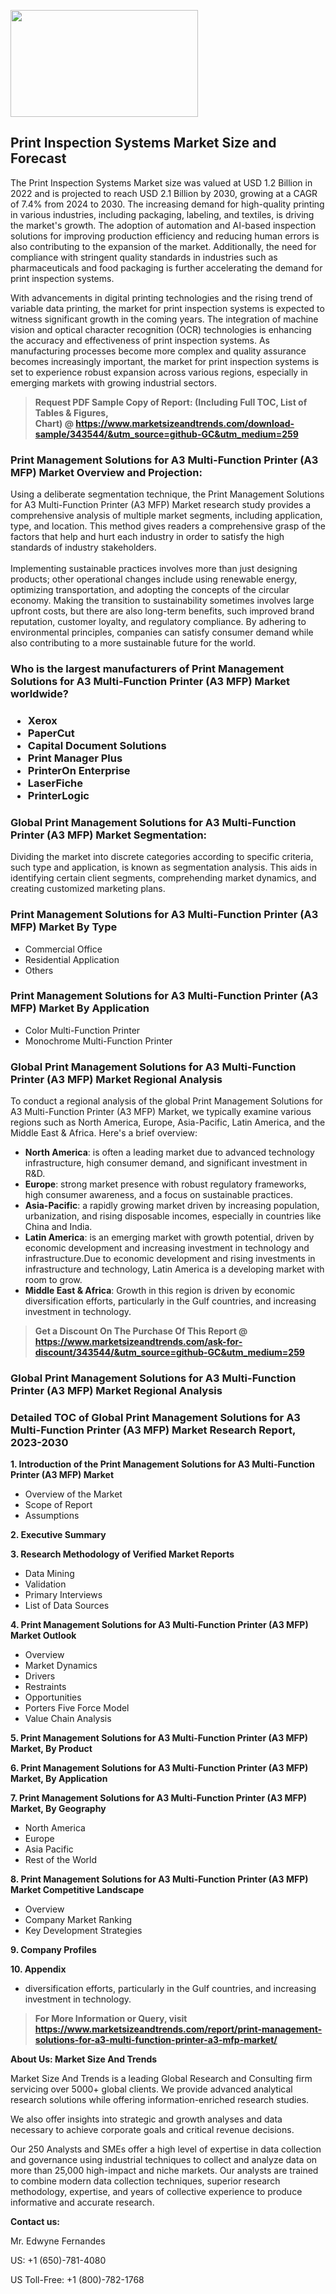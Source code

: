 <p><img class="alignnone size-medium wp-image-20088" src="https://ffe5etoiles.com/wp-content/uploads/2024/12/MST1-300x171.png" alt="" width="300" height="171" /></p><h2>Print Inspection Systems Market Size and Forecast</h2><p>The Print Inspection Systems Market size was valued at USD 1.2 Billion in 2022 and is projected to reach USD 2.1 Billion by 2030, growing at a CAGR of 7.4% from 2024 to 2030. The increasing demand for high-quality printing in various industries, including packaging, labeling, and textiles, is driving the market's growth. The adoption of automation and AI-based inspection solutions for improving production efficiency and reducing human errors is also contributing to the expansion of the market. Additionally, the need for compliance with stringent quality standards in industries such as pharmaceuticals and food packaging is further accelerating the demand for print inspection systems.</p><p>With advancements in digital printing technologies and the rising trend of variable data printing, the market for print inspection systems is expected to witness significant growth in the coming years. The integration of machine vision and optical character recognition (OCR) technologies is enhancing the accuracy and effectiveness of print inspection systems. As manufacturing processes become more complex and quality assurance becomes increasingly important, the market for print inspection systems is set to experience robust expansion across various regions, especially in emerging markets with growing industrial sectors.</p></p><blockquote id="" class=""><strong>Request PDF Sample Copy of Report: (Including Full TOC, List of Tables &amp; Figures, Chart)&nbsp;@&nbsp;<strong><a href="https://www.marketsizeandtrends.com/download-sample/343544/&utm_source=github-GC&utm_medium=259" target="_blank">https://www.marketsizeandtrends.com/download-sample/343544/&utm_source=github-GC&utm_medium=259</a></strong></strong></blockquote><h3 id="" class="">Print Management Solutions for A3 Multi-Function Printer (A3 MFP) Market&nbsp;Overview and Projection:</h3><p id="" class="">Using a deliberate segmentation technique, the Print Management Solutions for A3 Multi-Function Printer (A3 MFP) Market research study provides a comprehensive analysis of multiple market segments, including application, type, and location. This method gives readers a comprehensive grasp of the factors that help and hurt each industry in order to satisfy the high standards of industry stakeholders. <br /> <br />Implementing sustainable practices involves more than just designing products; other operational changes include using renewable energy, optimizing transportation, and adopting the concepts of the circular economy. Making the transition to sustainability sometimes involves large upfront costs, but there are also long-term benefits, such improved brand reputation, customer loyalty, and regulatory compliance. By adhering to environmental principles, companies can satisfy consumer demand while also contributing to a more sustainable future for the world.</p><h3 id="" class="">Who is the largest manufacturers of&nbsp;Print Management Solutions for A3 Multi-Function Printer (A3 MFP) Market worldwide?</h3><h3 class=""><p><ul><li>Xerox </li><li> PaperCut </li><li> Capital Document Solutions </li><li> Print Manager Plus </li><li> PrinterOn Enterprise </li><li> LaserFiche </li><li> PrinterLogic</li></ul></p></h3><h3 id="" class="">Global&nbsp;Print Management Solutions for A3 Multi-Function Printer (A3 MFP) Market Segmentation:</h3><p id="" class="">Dividing the market into discrete categories according to specific criteria, such type and application, is known as segmentation analysis. This aids in identifying certain client segments, comprehending market dynamics, and creating customized marketing plans.</p><h3 id="" class="">Print Management Solutions for A3 Multi-Function Printer (A3 MFP) Market&nbsp;By Type</h3><p><p><ul><li>Commercial Office</li><li> Residential Application</li><li> Others</p></li></ul></p></p><h3 id="" class="">Print Management Solutions for A3 Multi-Function Printer (A3 MFP) Market&nbsp;By Application</h3><p class=""><p><ul><li>Color Multi-Function Printer</li><li> Monochrome Multi-Function Printer</li></ul></p></p><h3 id="" class="">Global Print Management Solutions for A3 Multi-Function Printer (A3 MFP) Market Regional Analysis</h3><p id="" class="">To conduct a regional analysis of the global Print Management Solutions for A3 Multi-Function Printer (A3 MFP) Market, we typically examine various regions such as North America, Europe, Asia-Pacific, Latin America, and the Middle East &amp; Africa. Here's a brief overview:</p><ul><li><strong>North America</strong>: is often a leading market due to advanced technology infrastructure, high consumer demand, and significant investment in R&amp;D.</li><li><strong>Europe</strong>: strong market presence with robust regulatory frameworks, high consumer awareness, and a focus on sustainable practices.</li><li><strong>Asia-Pacific</strong>: a rapidly growing market driven by increasing population, urbanization, and rising disposable incomes, especially in countries like China and India.</li><li><strong>Latin America</strong>: is an emerging market with growth potential, driven by economic development and increasing investment in technology and infrastructure.Due to economic development and rising investments in infrastructure and technology, Latin America is a developing market with room to grow.</li><li><strong>Middle East &amp; Africa</strong>: Growth in this region is driven by economic diversification efforts, particularly in the Gulf countries, and increasing investment in technology.</li></ul><blockquote id="" class=""><strong>Get a Discount On The Purchase Of This Report @ <strong><a href="https://www.marketsizeandtrends.com/ask-for-discount/343544/&utm_source=github-GC&utm_medium=259" target="_blank">https://www.marketsizeandtrends.com/ask-for-discount/343544/&utm_source=github-GC&utm_medium=259</a></strong></strong></blockquote><h3 id="" class="">Global Print Management Solutions for A3 Multi-Function Printer (A3 MFP) Market Regional Analysis</h3><h3 id="" class="">Detailed TOC of Global Print Management Solutions for A3 Multi-Function Printer (A3 MFP) Market Research Report, 2023-2030</h3><p id="" class=""><strong>1. Introduction of the Print Management Solutions for A3 Multi-Function Printer (A3 MFP) Market</strong></p><ul><li>Overview of the Market</li><li>Scope of Report</li><li>Assumptions</li></ul><p id="" class=""><strong>2. Executive Summary</strong></p><p id="" class=""><strong>3. Research Methodology of Verified Market Reports</strong></p><ul><li>Data Mining</li><li>Validation</li><li>Primary Interviews</li><li>List of Data Sources</li></ul><p id="" class=""><strong>4. Print Management Solutions for A3 Multi-Function Printer (A3 MFP) Market Outlook</strong></p><ul><li>Overview</li><li>Market Dynamics</li><li>Drivers</li><li>Restraints</li><li>Opportunities</li><li>Porters Five Force Model</li><li>Value Chain Analysis</li></ul><p id="" class=""><strong>5. Print Management Solutions for A3 Multi-Function Printer (A3 MFP) Market, By Product</strong></p><p id="" class=""><strong>6. Print Management Solutions for A3 Multi-Function Printer (A3 MFP) Market, By Application</strong></p><p id="" class=""><strong>7. Print Management Solutions for A3 Multi-Function Printer (A3 MFP) Market, By Geography</strong></p><ul><li>North America</li><li>Europe</li><li>Asia Pacific</li><li>Rest of the World</li></ul><p id="" class=""><strong>8. Print Management Solutions for A3 Multi-Function Printer (A3 MFP) Market Competitive Landscape</strong></p><ul><li>Overview</li><li>Company Market Ranking</li><li>Key Development Strategies</li></ul><p id="" class=""><strong>9. Company Profiles</strong></p><p id="" class=""><strong>10. Appendix</strong></p><ul><li>diversification efforts, particularly in the Gulf countries, and increasing investment in technology.</li></ul><blockquote id="" class=""><strong>For More Information or Query, visit <strong><strong><a href="https://www.marketsizeandtrends.com/report/print-management-solutions-for-a3-multi-function-printer-a3-mfp-market/" target="_blank">https://www.marketsizeandtrends.com/report/print-management-solutions-for-a3-multi-function-printer-a3-mfp-market/</a></strong></strong></strong></blockquote><p id="" class=""><strong>About Us: Market Size And Trends</strong></p><p id="" class="">Market Size And Trends is a leading Global Research and Consulting firm servicing over 5000+ global clients. We provide advanced analytical research solutions while offering information-enriched research studies.</p><p id="" class="">We also offer insights into strategic and growth analyses and data necessary to achieve corporate goals and critical revenue decisions.</p><p id="" class="">Our 250 Analysts and SMEs offer a high level of expertise in data collection and governance using industrial techniques to collect and analyze data on more than 25,000 high-impact and niche markets. Our analysts are trained to combine modern data collection techniques, superior research methodology, expertise, and years of collective experience to produce informative and accurate research.</p><p id="" class=""><strong>Contact us:</strong></p><p id="" class="">Mr. Edwyne Fernandes</p><p id="" class="">US: +1 (650)-781-4080</p><p id="" class="">US Toll-Free: +1 (800)-782-1768</p>
